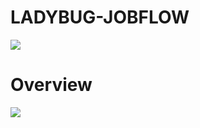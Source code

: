 # LADYBUG-JOBFLOW
![](https://img.shields.io/badge/license-Apache-blue)
# Overview
![](https://github.com/nobuglady/nobuglady-jobflow/blob/main/readme/1.jpg?raw=true)
